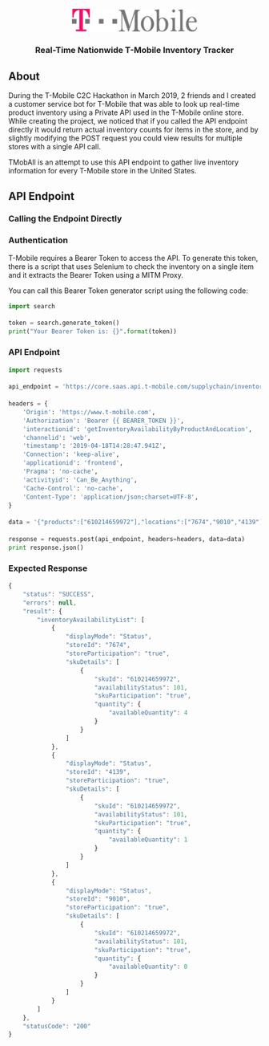 <p align="center">
  <img src="static/logo.png" width="250"/>
</p>

<h3 align="center">Real-Time Nationwide T-Mobile Inventory Tracker</h3>

## About

During the T-Mobile C2C Hackathon in March 2019, 2 friends and I created a customer service bot for T-Mobile that was able to look up real-time product inventory using a Private API used in the T-Mobile online store.  While creating the project, we noticed that if you called the API endpoint directly it would return actual inventory counts for items in the store, and by slightly modifying the POST request you could view results for multiple stores with a single API call.

TMobAll is an attempt to use this API endpoint to gather live inventory information for every T-Mobile store in the United States.

## API Endpoint

### Calling the Endpoint Directly

### Authentication

T-Mobile requires a Bearer Token to access the API.  To generate this token, there is a script that uses Selenium to check the inventory on a single item and it extracts the Bearer Token using a MITM Proxy.

You can call this Bearer Token generator script using the following code:

```python
import search

token = search.generate_token()
print("Your Bearer Token is: {}".format(token))
```

### API Endpoint

```python
import requests

api_endpoint = 'https://core.saas.api.t-mobile.com/supplychain/inventoryavailability/v1/inventory/search/inventory-details-view'

headers = {
    'Origin': 'https://www.t-mobile.com',
    'Authorization': 'Bearer {{ BEARER_TOKEN }}',
    'interactionid': 'getInventoryAvailabilityByProductAndLocation',
    'channelid': 'web',
    'timestamp': '2019-04-18T14:28:47.941Z',
    'Connection': 'keep-alive',
    'applicationid': 'frontend',
    'Pragma': 'no-cache',
    'activityid': 'Can_Be_Anything',
    'Cache-Control': 'no-cache',
    'Content-Type': 'application/json;charset=UTF-8',
}

data = '{"products":["610214659972"],"locations":["7674","9010","4139"]}'

response = requests.post(api_endpoint, headers=headers, data=data)
print response.json()
```

### Expected Response

```javascript
{
    "status": "SUCCESS", 
    "errors": null, 
    "result": {
        "inventoryAvailabilityList": [
            {
                "displayMode": "Status", 
                "storeId": "7674", 
                "storeParticipation": "true", 
                "skuDetails": [
                    {
                        "skuId": "610214659972", 
                        "availabilityStatus": 101, 
                        "skuParticipation": "true", 
                        "quantity": {
                            "availableQuantity": 4
                        }
                    }
                ]
            }, 
            {
                "displayMode": "Status", 
                "storeId": "4139", 
                "storeParticipation": "true", 
                "skuDetails": [
                    {
                        "skuId": "610214659972", 
                        "availabilityStatus": 101, 
                        "skuParticipation": "true", 
                        "quantity": {
                            "availableQuantity": 1
                        }
                    }
                ]
            }, 
            {
                "displayMode": "Status", 
                "storeId": "9010", 
                "storeParticipation": "true", 
                "skuDetails": [
                    {
                        "skuId": "610214659972", 
                        "availabilityStatus": 101, 
                        "skuParticipation": "true", 
                        "quantity": {
                            "availableQuantity": 0
                        }
                    }
                ]
            }
        ]
    }, 
    "statusCode": "200"
}
```